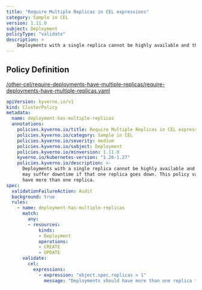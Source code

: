 ```yaml
---
title: "Require Multiple Replicas in CEL expressions"
category: Sample in CEL
version: 1.11.0
subject: Deployment
policyType: "validate"
description: >
    Deployments with a single replica cannot be highly available and thus the application may suffer downtime if that one replica goes down. This policy validates that Deployments have more than one replica.
---
```


## Policy Definition
<a href="https://github.com/kyverno/policies/raw/main//other-cel/require-deployments-have-multiple-replicas/require-deployments-have-multiple-replicas.yaml" target="-blank">/other-cel/require-deployments-have-multiple-replicas/require-deployments-have-multiple-replicas.yaml</a>

```yaml
apiVersion: kyverno.io/v1
kind: ClusterPolicy
metadata:
  name: deployment-has-multiple-replicas
  annotations:
    policies.kyverno.io/title: Require Multiple Replicas in CEL expressions
    policies.kyverno.io/category: Sample in CEL 
    policies.kyverno.io/severity: medium
    policies.kyverno.io/subject: Deployment
    policies.kyverno.io/minversion: 1.11.0
    kyverno.io/kubernetes-version: "1.26-1.27"
    policies.kyverno.io/description: >-
      Deployments with a single replica cannot be highly available and thus the application
      may suffer downtime if that one replica goes down. This policy validates that Deployments
      have more than one replica.
spec:
  validationFailureAction: Audit
  background: true
  rules:
    - name: deployment-has-multiple-replicas
      match:
        any:
        - resources:
            kinds:
            - Deployment
            operations:
            - CREATE
            - UPDATE
      validate:
        cel:
          expressions:
            - expression: "object.spec.replicas > 1"
              message: "Deployments should have more than one replica to ensure availability."


```
